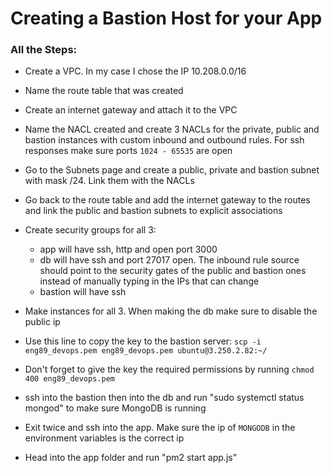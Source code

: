 # Creating a Bastion Host for your App
### All the Steps:
- Create a VPC. In my case I chose the IP 10.208.0.0/16
- Name the route table that was created
- Create an internet gateway and attach it to the VPC
- Name the NACL created and create 3 NACLs for the private, public and bastion instances with custom inbound and outbound rules. For ssh responses make sure ports `1024 - 65535` are open
- Go to the Subnets page and create a public, private and bastion subnet with mask /24. Link them with the NACLs
- Go back to the route table and add the internet gateway to the routes and link the public and bastion subnets to explicit associations
- Create security groups for all 3:
   - app will have ssh, http and open port 3000
   - db will have ssh and port 27017 open. The inbound rule source should point to the security gates of the public and bastion ones instead of manually typing in the IPs that can change
   - bastion will have ssh
- Make instances for all 3. When making the db make sure to disable the public ip

- Use this line to copy the key to the bastion server:
`scp -i eng89_devops.pem eng89_devops.pem ubuntu@3.250.2.82:~/`
- Don't forget to give the key the required permissions by running `chmod 400 eng89_devops.pem`

- ssh into the bastion then into the db and run "sudo systemctl status mongod" to make sure MongoDB is running
- Exit twice and ssh into the app. Make sure the ip of `MONGODB` in the environment variables is the correct ip
- Head into the app folder and run "pm2 start app.js"
